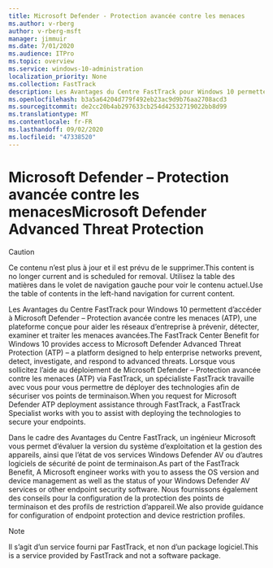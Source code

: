 ```yaml
---
title: Microsoft Defender - Protection avancée contre les menaces
ms.author: v-rberg
author: v-rberg-msft
manager: jimmuir
ms.date: 7/01/2020
ms.audience: ITPro
ms.topic: overview
ms.service: windows-10-administration
localization_priority: None
ms.collection: FastTrack
description: Les Avantages du Centre FastTrack pour Windows 10 permettent d’accéder à Microsoft Defender - Protection avancée contre les menaces (ATP), un nouveau service conçu pour aider les réseaux d’entreprise à prévenir, détecter, examiner et traiter les menaces avancées.
ms.openlocfilehash: b3a5a64204d779f492eb23ac9d9b76aa2708acd3
ms.sourcegitcommit: de2cc20b4ab297633cb254d42532719022bb8d99
ms.translationtype: MT
ms.contentlocale: fr-FR
ms.lasthandoff: 09/02/2020
ms.locfileid: "47338520"
---
```

# <a name="microsoft-defender-advanced-threat-protection"></a><span data-ttu-id="9013d-103">Microsoft Defender – Protection avancée contre les menaces</span><span class="sxs-lookup"><span data-stu-id="9013d-103">Microsoft Defender Advanced Threat Protection</span></span>

> [!CAUTION]
> <span data-ttu-id="9013d-104">Ce contenu n’est plus à jour et il est prévu de le supprimer.</span><span class="sxs-lookup"><span data-stu-id="9013d-104">This content is no longer current and is scheduled for removal.</span></span> <span data-ttu-id="9013d-105">Utilisez la table des matières dans le volet de navigation gauche pour voir le contenu actuel.</span><span class="sxs-lookup"><span data-stu-id="9013d-105">Use the table of contents in the left-hand navigation for current content.</span></span>

<span data-ttu-id="9013d-106">Les Avantages du Centre FastTrack pour Windows 10 permettent d’accéder à Microsoft Defender – Protection avancée contre les menaces (ATP), une plateforme conçue pour aider les réseaux d’entreprise à prévenir, détecter, examiner et traiter les menaces avancées.</span><span class="sxs-lookup"><span data-stu-id="9013d-106">The FastTrack Center Benefit for Windows 10 provides access to Microsoft Defender Advanced Threat Protection (ATP) – a platform designed to help enterprise networks prevent, detect, investigate, and respond to advanced threats.</span></span> <span data-ttu-id="9013d-107">Lorsque vous sollicitez l’aide au déploiement de Microsoft Defender – Protection avancée contre les menaces (ATP) via FastTrack, un spécialiste FastTrack travaille avec vous pour vous permettre de déployer des technologies afin de sécuriser vos points de terminaison.</span><span class="sxs-lookup"><span data-stu-id="9013d-107">When you request for Microsoft Defender ATP deployment assistance through FastTrack, a FastTrack Specialist works with you to assist with deploying the technologies to secure your endpoints.</span></span>

<span data-ttu-id="9013d-108">Dans le cadre des Avantages du Centre FastTrack, un ingénieur Microsoft vous permet d’évaluer la version du système d’exploitation et la gestion des appareils, ainsi que l’état de vos services Windows Defender AV ou d’autres logiciels de sécurité de point de terminaison.</span><span class="sxs-lookup"><span data-stu-id="9013d-108">As part of the FastTrack Benefit, A Microsoft engineer works with you to assess the OS version and device management as well as the status of your Windows Defender AV services or other endpoint security software.</span></span> <span data-ttu-id="9013d-109">Nous fournissons également des conseils pour la configuration de la protection des points de terminaison et des profils de restriction d’appareil.</span><span class="sxs-lookup"><span data-stu-id="9013d-109">We also provide guidance for configuration of endpoint protection and device restriction profiles.</span></span>  

> [!NOTE]
> <span data-ttu-id="9013d-110">Il s’agit d’un service fourni par FastTrack, et non d’un package logiciel.</span><span class="sxs-lookup"><span data-stu-id="9013d-110">This is a service provided by FastTrack and not a software package.</span></span> 

